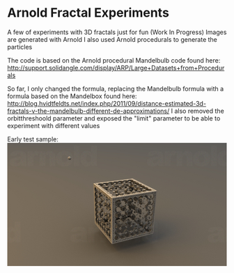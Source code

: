 Arnold Fractal Experiments
===================
A few of experiments with 3D fractals just for fun (Work In Progress)
Images are generated with Arnold
I also used Arnold procedurals to generate the particles

The code is based on the Arnold procedural Mandelbulb code found here:
http://support.solidangle.com/display/ARP/Large+Datasets+from+Procedurals
 
So far, I only changed the formula, replacing the Mandelbulb formula with a formula 
based on the Mandelbox found here:
http://blog.hvidtfeldts.net/index.php/2011/09/distance-estimated-3d-fractals-v-the-mandelbulb-different-de-approximations/
I also removed the orbitthreshoold parameter and exposed the "limit" parameter to be able to experiment with different values

Early test sample:
![alt tag](fractalTest1.jpg)
